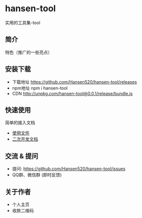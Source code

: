 <!--
 * @Date: 2023-09-20 10:16:06
 * @Description: description
-->
# hansen-tool
实用的工具集-tool

## 简介
特色（推广的一些亮点）

## 安装下载
- 下载地址 https://github.com/Hansen520/hansen-tool/releases
- npm地址 npm i hansen-tool
- CDN http://unpkg.com/hansen-tool@0.0.1/release/bundle.js

## 快速使用
简单的接入文档

- [使用文件](./doc/use/PEADME.md)
- [二次开发文档](./doc/dev/README.md)

## 交流 & 提问
- 提问: https://github.com/Hansen520/hansen-tool/issues
- QQ群、微信群 (即时反馈)

## 关于作者
- 个人主页
- 收款二维码
